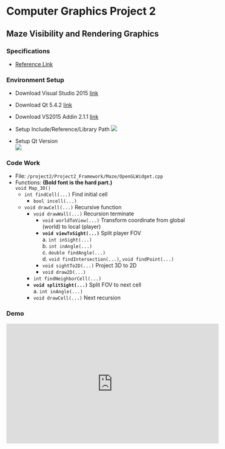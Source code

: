# Computer Graphics Project 2
## Maze Visibility and Rendering Graphics
### Specifications
* [Reference Link](http://dgmm.csie.ntust.edu.tw/?ac1=courprojdetail_CG2012F_3&id=588070746df1a&sid=588937bc9568a)
### Environment Setup
* Download Visual Studio 2015 [link](https://msdn.microsoft.com/zh-tw/library/dd831853.aspx)
* Download Qt 5.4.2 [link](https://download.qt.io/archive/qt/5.4/5.4.2/qt-opensource-windows-x86-msvc2013_64_opengl-5.4.2.exe.mirrorlist)
* Download VS2015 Addin 2.1.1 [link](https://download.qt.io/archive/vsaddin/qt-vs-tools-msvc2015-2.1.1.vsix.mirrorlist)
* Setup Include/Reference/Library Path
  ![](https://i.imgur.com/FHJeoQp.png)

* Setup Qt Version <br>
  ![](https://i.imgur.com/uBUsenC.png)

### Code Work
* File: `/project2/Project2_Framework/Maze/OpenGLWidget.cpp`
* Functions: **(Bold font is the hard part.)** <br>
  `void Map_3D()`
    * `int findCell(...)` Find initial cell
        * `bool incell(...)`
    * `void drawCell(...)` Recursive function
        * `void drawWall(...)` Recursion terminate
            * `void worldToView(...)` Transform coordinate from global (world) to local (player)
            * **`void viewToSight(...)`** Split player FOV <br>
                a. `int inSight(...)` <br>
                b. `int inAngle(...)` <br>
                c. `double findAngle(...)` <br>
                d. `void findIntersection(...)`, `void findPoint(...)` <br>
            * `void sightTo2D(...)` Project 3D to 2D
            * `void draw2D(...)`
        * `int findNeighborCell(...)`
        * **`void splitSight(...)`** Split FOV to next cell <br>
            a. `int inAngle(...)`
        * `void drawCell(...)` Next recursion
### Demo
<iframe width="560" height="315" src="https://www.youtube.com/embed/ShUD0kT6A-o" frameborder="0" allowfullscreen></iframe>
